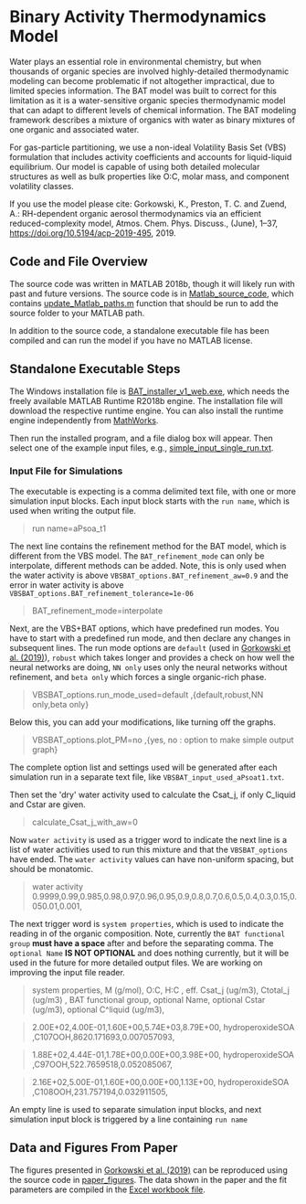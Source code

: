 # Binary Activity Thermodynamics Model
Water plays an essential role in environmental chemistry, but when thousands of organic species are involved highly-detailed thermodynamic modeling can become problematic if not altogether impractical, due to limited species information.
The BAT model was built to correct for this limitation as it is a water-sensitive organic species thermodynamic model that can adapt to different levels of chemical information. 
The BAT modeling framework describes a mixture of organics with water as binary mixtures of one organic and associated water. 

For gas-particle partitioning, we use a non-ideal Volatility Basis Set (VBS) formulation that includes activity coefficients and accounts for liquid-liquid equilibrium. 
Our model is capable of using both detailed molecular structures as well as bulk properties like O:C, molar mass, and component volatility classes.

If you use the model please cite:
Gorkowski, K., Preston, T. C. and Zuend, A.: RH-dependent organic aerosol thermodynamics via an efficient reduced-complexity model, Atmos. Chem. Phys. Discuss., (June), 1–37, https://doi.org/10.5194/acp-2019-495, 2019.

## Code and File Overview
The source code was written in MATLAB 2018b, though it will likely run with past and future versions. 
The source code is in [Matlab_source_code](https://github.com/Gorkowski/Binary_Activity_Thermodynamics_Model/tree/master/Matlab_source_code), which contains [update_Matlab_paths.m](https://github.com/Gorkowski/Binary_Activity_Thermodynamics_Model/blob/master/Matlab_source_code/update_Matlab_paths.m) function that should be run to add the source folder to your MATLAB path.

In addition to the source code, a standalone executable file has been compiled and can run the model if you have no MATLAB license.

## Standalone Executable Steps
The Windows installation file is [BAT_installer_v1_web.exe](https://github.com/Gorkowski/Binary_Activity_Thermodynamics_Model/tree/master/Matlab_runtime/BAT_Model/for_redistribution), which needs the freely available MATLAB Runtime R2018b engine. 
The installation file will download the respective runtime engine. 
You can also install the runtime engine independently from [MathWorks]( https://www.mathworks.com/products/compiler/matlab-runtime.html).

Then run the installed program, and a file dialog box will appear. Then select one of the example input files, e.g., [simple_input_single_run.txt](https://github.com/Gorkowski/Binary_Activity_Thermodynamics_Model/blob/master/Input_examples/simple_input_single_run.txt).

### Input File for Simulations

The executable is expecting is a comma delimited text file, with one or more simulation input blocks. 
Each input block starts with the `run name`, which is used when writing the output file.
>run name=aPsoa_t1 

The next line contains the refinement method for the BAT model, which is different from the VBS model. The `BAT_refinement_mode` can only be interpolate, different methods can be added. Note, this is only used when the water activity is above `VBSBAT_options.BAT_refinement_aw=0.9` and the error in water activity is above `VBSBAT_options.BAT_refinement_tolerance=1e-06`
>BAT_refinement_mode=interpolate

Next, are the VBS+BAT options, which have predefined run modes. You have to start with a predefined run mode, and then declare any changes in subsequent lines. The run mode options are `default` (used in [Gorkowski et al. (2019)](https://doi.org/10.5194/acp-2019-495)), `robust` which takes longer and provides a check on how well the neural networks are doing, `NN only` uses only the neural networks without refinement, and `beta only` which forces a single organic-rich phase.
>VBSBAT_options.run_mode_used=default ,{default,robust,NN only,beta only} 

Below this, you can add your modifications, like turning off the graphs.
>VBSBAT_options.plot_PM=no ,{yes, no : option to make simple output graph}

The complete option list and settings used will be generated after each simulation run in a separate text file, like `VBSBAT_input_used_aPsoat1.txt`. 

Then set the 'dry' water activity used to calculate the Csat_j, if only C_liquid and Cstar are given.
>calculate_Csat_j_with_aw=0

Now `water activity` is used as a trigger word to indicate the next line is a list of water activities used to run this mixture and that the `VBSBAT_options` have ended. The `water activity` values can have non-uniform spacing, but should be monatomic. 
>water activity
>0.9999,0.99,0.985,0.98,0.97,0.96,0.95,0.9,0.8,0.7,0.6,0.5,0.4,0.3,0.15,0.050.01,0.001,

The next trigger word is `system properties`, which is used to indicate the reading in of the organic composition. Note, currently the `BAT functional group` **must have a space** after and before the separating comma. The `optional Name` **IS NOT OPTIONAL** and does nothing currently, but it will be used in the future for more detailed output files. We are working on improving the input file reader.
>system properties,
>M (g/mol), O:C, H:C  , eff. Csat_j (ug/m3), Ctotal_j (ug/m3) , BAT functional group, optional Name, optional Cstar (ug/m3), optional C^liquid (ug/m3),

>2.00E+02,4.00E-01,1.60E+00,5.74E+03,8.79E+00, hydroperoxideSOA ,C107OOH,8620.171693,0.007057093,

>1.88E+02,4.44E-01,1.78E+00,0.00E+00,3.98E+00, hydroperoxideSOA ,C97OOH,522.7659518,0.052085067,

>2.16E+02,5.00E-01,1.60E+00,0.00E+00,1.13E+00, hydroperoxideSOA ,C108OOH,231.757194,0.032911505,

An empty line is used to separate simulation input blocks, and next simulation input block is triggered by a line containing `run name`


## Data and Figures From Paper
The figures presented in [Gorkowski et al. (2019)](https://doi.org/10.5194/acp-2019-495) can be reproduced using the source code in [paper_figures](https://github.com/Gorkowski/Binary_Activity_Thermodynamics_Model/tree/master/Matlab_source_code/paper_figures). The data shown in the paper and the fit parameters are compiled in the [Excel workbook file](https://github.com/Gorkowski/Binary_Activity_Thermodynamics_Model/tree/master/Matlab_source_code/paper_figures/Figure_data).
